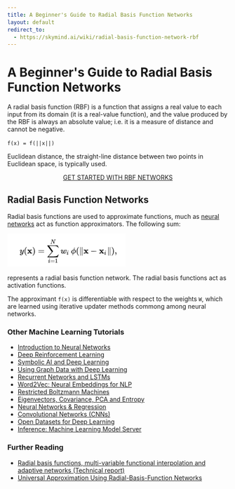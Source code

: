 ```yaml
---
title: A Beginner's Guide to Radial Basis Function Networks
layout: default
redirect_to:
  - https://skymind.ai/wiki/radial-basis-function-network-rbf
---
```


# A Beginner's Guide to Radial Basis Function Networks

A radial basis function (RBF) is a function that assigns a real value to each input from its domain (it is a real-value function), and the value produced by the RBF is always an absolute value; i.e. it is a measure of distance and cannot be negative. 

`f(x) = f(||x||)`

Euclidean distance, the straight-line distance between two points in Euclidean space, is typically used. 

<p align="center">
<a href="https://docs.skymind.ai/docs/welcome" type="button" class="btn btn-lg btn-success" onClick="ga('send', 'event', ‘quickstart', 'click');">GET STARTED WITH RBF NETWORKS</a>
</p>

## Radial Basis Function Networks

Radial basis functions are used to approximate functions, much as [neural networks](./neuralnet-overview) act as function approximators. The following sum:

![Alt text](./img/RBF-Network.png)

represents a radial basis function network. The radial basis functions act as activation functions. 

The approximant `f(x)` is differentiable with respect to the weights `W`, which are learned using iterative updater methods commong among neural networks.

### <a name="beginner">Other Machine Learning Tutorials</a>

* [Introduction to Neural Networks](./neuralnet-overview)
* [Deep Reinforcement Learning](./deepreinforcementlearning)
* [Symbolic AI and Deep Learning](./symbolicreasoning)
* [Using Graph Data with Deep Learning](./graphdata)
* [Recurrent Networks and LSTMs](./lstm)
* [Word2Vec: Neural Embeddings for NLP](./word2vec)
* [Restricted Boltzmann Machines](./restrictedboltzmannmachine)
* [Eigenvectors, Covariance, PCA and Entropy](./eigenvector)
* [Neural Networks & Regression](./logistic-regression)
* [Convolutional Networks (CNNs)](./convolutionalnets)
* [Open Datasets for Deep Learning](./opendata)
* [Inference: Machine Learning Model Server](./modelserver)

### Further Reading

* [Radial basis functions, multi-variable functional interpolation and adaptive networks (Technical report)](http://www.dtic.mil/cgi-bin/GetTRDoc?AD=ADA196234)
* [Universal Approximation Using Radial-Basis-Function Networks](http://www.mitpressjournals.org/doi/abs/10.1162/neco.1991.3.2.246)
